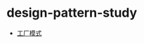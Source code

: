 # design-pattern-study
* [工厂模式](https://github.com/jin-90/design-pattern-study/blob/master/factory)

